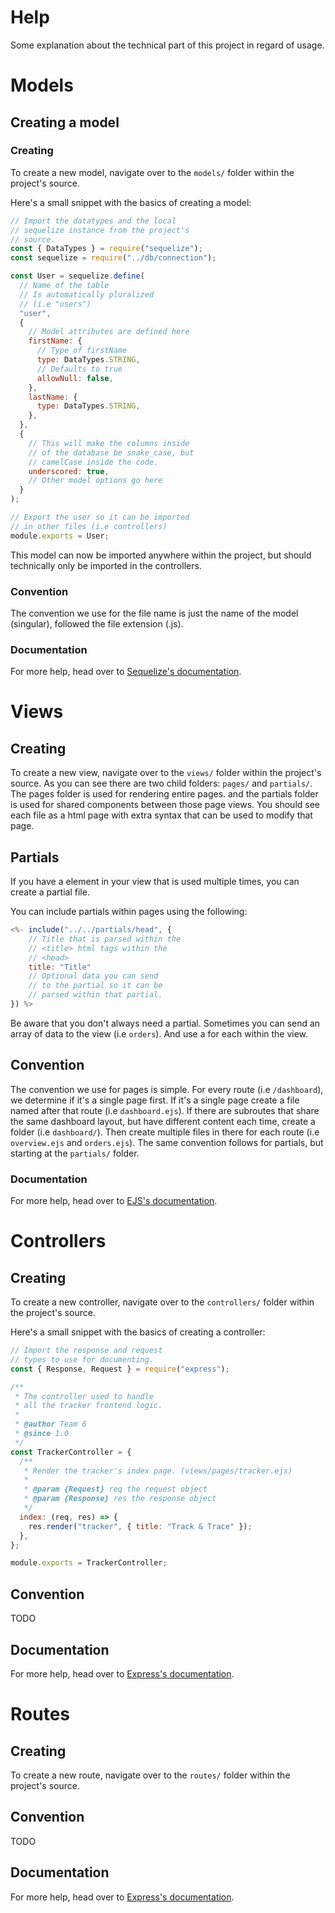 # Help

Some explanation about the technical part of this project in regard of usage.

# Models

## Creating a model

### Creating

To create a new model, navigate over to the `models/` folder within the project's source.

Here's a small snippet with the basics of creating a model:

```js
// Import the datatypes and the local
// sequelize instance from the project's
// source.
const { DataTypes } = require("sequelize");
const sequelize = require("../db/connection");

const User = sequelize.define(
  // Name of the table
  // Is automatically pluralized
  // (i.e "users")
  "user",
  {
    // Model attributes are defined here
    firstName: {
      // Type of firstName
      type: DataTypes.STRING,
      // Defaults to true
      allowNull: false,
    },
    lastName: {
      type: DataTypes.STRING,
    },
  },
  {
    // This will make the columns inside
    // of the database be snake_case, but
    // camelCase inside the code.
    underscored: true,
    // Other model options go here
  }
);

// Export the user so it can be imported
// in other files (i.e controllers)
module.exports = User;
```

This model can now be imported anywhere within the project, but should technically only be imported in the controllers.

### Convention

The convention we use for the file name is just the name of the model (singular), followed the file extension (.js).

### Documentation

For more help, head over to [Sequelize's documentation](https://sequelize.org/v6/manual/model-basics.html).

# Views

## Creating

To create a new view, navigate over to the `views/` folder within the project's source. As you can see there are two child folders: `pages/` and `partials/`. The pages folder is used for rendering entire pages. and the partials folder is used for shared components between those page views. You should see each file as a html page with extra syntax that can be used to modify that page.

## Partials

If you have a element in your view that is used multiple times, you can create a partial file.

You can include partials within pages using the following:

```js
<%- include("../../partials/head", {
    // Title that is parsed within the
    // <title> html tags within the
    // <head>
    title: "Title"
    // Optional data you can send
    // to the partial so it can be
    // parsed within that partial.
}) %>
```

Be aware that you don't always need a partial. Sometimes you can send an array of data to the view (i.e `orders`). And use a for each within the view.

## Convention

The convention we use for pages is simple. For every route (i.e `/dashboard`), we determine if it's a single page first. If it's a single page create a file named after that route (i.e `dashboard.ejs`). If there are subroutes that share the same dashboard layout, but have different content each time, create a folder (i.e `dashboard/`). Then create multiple files in there for each route (i.e `overview.ejs` and `orders.ejs`). The same convention follows for partials, but starting at the `partials/` folder.

### Documentation

For more help, head over to [EJS's documentation](https://ejs.co/#docs).

# Controllers

## Creating

To create a new controller, navigate over to the `controllers/` folder within the project's source.

Here's a small snippet with the basics of creating a controller:

```js
// Import the response and request
// types to use for documenting.
const { Response, Request } = require("express");

/**
 * The controller used to handle
 * all the tracker frontend logic.
 *
 * @author Team 6
 * @since 1.0
 */
const TrackerController = {
  /**
   * Render the tracker's index page. (views/pages/tracker.ejs)
   *
   * @param {Request} req the request object
   * @param {Response} res the response object
   */
  index: (req, res) => {
    res.render("tracker", { title: "Track & Trace" });
  },
};

module.exports = TrackerController;
```

## Convention

TODO

## Documentation

For more help, head over to [Express's documentation](http://expressjs.com/en/5x/api.html#router).

# Routes

## Creating

To create a new route, navigate over to the `routes/` folder within the project's source.

## Convention

TODO

## Documentation

For more help, head over to [Express's documentation](http://expressjs.com/en/5x/api.html#router).

